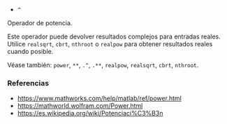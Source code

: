 * `^`

Operador de potencia.

Este operador puede devolver resultados complejos para entradas reales. Utilice
`realsqrt`, `cbrt`, `nthroot` o `realpow` para obtener resultados reales cuando
posible.

Véase también: `power`, `**`, `.^`, `.**`, `realpow`, `realsqrt`, `cbrt`, `nthroot`.

### Referencias

* https://www.mathworks.com/help/matlab/ref/power.html
* https://mathworld.wolfram.com/Power.html
* https://es.wikipedia.org/wiki/Potenciaci%C3%B3n
